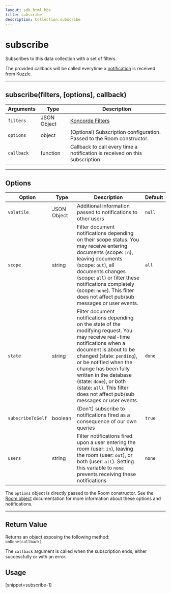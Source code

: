 ```yaml
---
layout: sdk.html.hbs
title: subscribe
description: Collection:subscribe
---
```


# subscribe

Subscribes to this data collection with a set of filters.

The provided callback will be called everytime a [notification](/sdk-reference/js/5/notifications) is received from Kuzzle.

---

## subscribe(filters, [options], callback)

| Arguments  | Type        | Description                                                                 |
| ---------- | ----------- | --------------------------------------------------------------------------- |
| `filters`  | JSON Object | [Koncorde Filters](/koncorde/1)                                             |
| `options`  | object      | (Optional) Subscription configuration. Passed to the Room constructor.      |
| `callback` | function    | Callback to call every time a notification is received on this subscription |

---

## Options

| Option            | Type        | Description                                                                                                                                                                                                                                                                                                                                                   | Default |
| ----------------- | ----------- | ------------------------------------------------------------------------------------------------------------------------------------------------------------------------------------------------------------------------------------------------------------------------------------------------------------------------------------------------------------- | ------- |
| `volatile`        | JSON Object | Additional information passed to notifications to other users                                                                                                                                                                                                                                                                                                 | `null`  |
| `scope`           | string      | Filter document notifications depending on their scope status. You may receive entering documents (scope: `in`), leaving documents (scope: `out`), all documents changes (scope: `all`) or filter these notifications completely (scope: `none`). This filter does not affect pub/sub messages or user events.                                                | `all`   |
| `state`           | string      | Filter document notifications depending on the state of the modifying request. You may receive real-time notifications when a document is about to be changed (state: `pending`), or be notified when the change has been fully written in the database (state: `done`), or both (state: `all`). This filter does not affect pub/sub messages or user events. | `done`  |
| `subscribeToSelf` | boolean     | (Don't) subscribe to notifications fired as a consequence of our own queries                                                                                                                                                                                                                                                                                  | `true`  |
| `users`           | string      | Filter notifications fired upon a user entering the room (user: `in`), leaving the room (user: `out`), or both (user: `all`). Setting this variable to `none` prevents receiving these notifications                                                                                                                                                          | `none`  |

The `options` object is directly passed to the Room constructor.
See the [Room object](/sdk-reference/js/5/room/) documentation for more information about these options and notifications.

---

## Return Value

Returns an object exposing the following method:  
 `onDone(callback)`

The `callback` argument is called when the subscription ends, either successfully or with an error.

## Usage

[snippet=subscribe-1]
